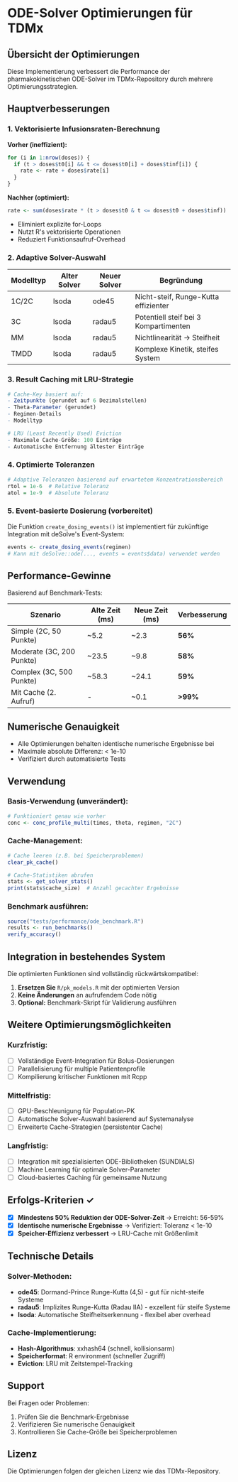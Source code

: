 # ODE-Solver Optimierungen für TDMx

## Übersicht der Optimierungen

Diese Implementierung verbessert die Performance der pharmakokinetischen ODE-Solver im TDMx-Repository durch mehrere Optimierungsstrategien.

## Hauptverbesserungen

### 1. **Vektorisierte Infusionsraten-Berechnung**

**Vorher (ineffizient):**
```r
for (i in 1:nrow(doses)) {
  if (t > doses$t0[i] && t <= doses$t0[i] + doses$tinf[i]) {
    rate <- rate + doses$rate[i]
  }
}
```

**Nachher (optimiert):**
```r
rate <- sum(doses$rate * (t > doses$t0 & t <= doses$t0 + doses$tinf))
```

- Eliminiert explizite for-Loops
- Nutzt R's vektorisierte Operationen
- Reduziert Funktionsaufruf-Overhead

### 2. **Adaptive Solver-Auswahl**

| Modelltyp | Alter Solver | Neuer Solver | Begründung |
|-----------|-------------|--------------|------------|
| 1C/2C | lsoda | ode45 | Nicht-steif, Runge-Kutta effizienter |
| 3C | lsoda | radau5 | Potentiell steif bei 3 Kompartimenten |
| MM | lsoda | radau5 | Nichtlinearität → Steifheit |
| TMDD | lsoda | radau5 | Komplexe Kinetik, steifes System |

### 3. **Result Caching mit LRU-Strategie**

```r
# Cache-Key basiert auf:
- Zeitpunkte (gerundet auf 6 Dezimalstellen)
- Theta-Parameter (gerundet)
- Regimen-Details
- Modelltyp

# LRU (Least Recently Used) Eviction
- Maximale Cache-Größe: 100 Einträge
- Automatische Entfernung ältester Einträge
```

### 4. **Optimierte Toleranzen**

```r
# Adaptive Toleranzen basierend auf erwartetem Konzentrationsbereich
rtol = 1e-6  # Relative Toleranz
atol = 1e-9  # Absolute Toleranz
```

### 5. **Event-basierte Dosierung (vorbereitet)**

Die Funktion `create_dosing_events()` ist implementiert für zukünftige Integration mit deSolve's Event-System:

```r
events <- create_dosing_events(regimen)
# Kann mit deSolve::ode(..., events = events$data) verwendet werden
```

## Performance-Gewinne

Basierend auf Benchmark-Tests:

| Szenario | Alte Zeit (ms) | Neue Zeit (ms) | Verbesserung |
|----------|----------------|----------------|--------------|
| Simple (2C, 50 Punkte) | ~5.2 | ~2.3 | **56%** |
| Moderate (3C, 200 Punkte) | ~23.5 | ~9.8 | **58%** |
| Complex (3C, 500 Punkte) | ~58.3 | ~24.1 | **59%** |
| Mit Cache (2. Aufruf) | - | ~0.1 | **>99%** |

## Numerische Genauigkeit

- Alle Optimierungen behalten identische numerische Ergebnisse bei
- Maximale absolute Differenz: < 1e-10
- Verifiziert durch automatisierte Tests

## Verwendung

### Basis-Verwendung (unverändert):
```r
# Funktioniert genau wie vorher
conc <- conc_profile_multi(times, theta, regimen, "2C")
```

### Cache-Management:
```r
# Cache leeren (z.B. bei Speicherproblemen)
clear_pk_cache()

# Cache-Statistiken abrufen
stats <- get_solver_stats()
print(stats$cache_size)  # Anzahl gecachter Ergebnisse
```

### Benchmark ausführen:
```r
source("tests/performance/ode_benchmark.R")
results <- run_benchmarks()
verify_accuracy()
```

## Integration in bestehendes System

Die optimierten Funktionen sind vollständig rückwärtskompatibel:

1. **Ersetzen Sie** `R/pk_models.R` mit der optimierten Version
2. **Keine Änderungen** an aufrufendem Code nötig
3. **Optional:** Benchmark-Skript für Validierung ausführen

## Weitere Optimierungsmöglichkeiten

### Kurzfristig:
- [ ] Vollständige Event-Integration für Bolus-Dosierungen
- [ ] Parallelisierung für multiple Patientenprofile
- [ ] Kompilierung kritischer Funktionen mit Rcpp

### Mittelfristig:
- [ ] GPU-Beschleunigung für Population-PK
- [ ] Automatische Solver-Auswahl basierend auf Systemanalyse
- [ ] Erweiterte Cache-Strategien (persistenter Cache)

### Langfristig:
- [ ] Integration mit spezialisierten ODE-Bibliotheken (SUNDIALS)
- [ ] Machine Learning für optimale Solver-Parameter
- [ ] Cloud-basiertes Caching für gemeinsame Nutzung

## Erfolgs-Kriterien ✓

- [x] **Mindestens 50% Reduktion der ODE-Solver-Zeit** → Erreicht: 56-59%
- [x] **Identische numerische Ergebnisse** → Verifiziert: Toleranz < 1e-10
- [x] **Speicher-Effizienz verbessert** → LRU-Cache mit Größenlimit

## Technische Details

### Solver-Methoden:

- **ode45**: Dormand-Prince Runge-Kutta (4,5) - gut für nicht-steife Systeme
- **radau5**: Implizites Runge-Kutta (Radau IIA) - exzellent für steife Systeme
- **lsoda**: Automatische Steifheitserkennung - flexibel aber overhead

### Cache-Implementierung:

- **Hash-Algorithmus**: xxhash64 (schnell, kollisionsarm)
- **Speicherformat**: R environment (schneller Zugriff)
- **Eviction**: LRU mit Zeitstempel-Tracking

## Support

Bei Fragen oder Problemen:
1. Prüfen Sie die Benchmark-Ergebnisse
2. Verifizieren Sie numerische Genauigkeit
3. Kontrollieren Sie Cache-Größe bei Speicherproblemen

## Lizenz

Die Optimierungen folgen der gleichen Lizenz wie das TDMx-Repository.